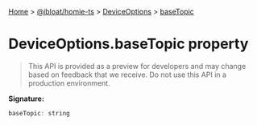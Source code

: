 [Home](./index) &gt; [@ibloat/homie-ts](./homie-ts.md) &gt; [DeviceOptions](./homie-ts.deviceoptions.md) &gt; [baseTopic](./homie-ts.deviceoptions.basetopic.md)

# DeviceOptions.baseTopic property

> This API is provided as a preview for developers and may change based on feedback that we receive. Do not use this API in a production environment.


**Signature:**
```javascript
baseTopic: string
```
